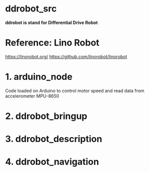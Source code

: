 # ddrobot_src
**ddrobot is stand for Differential Drive Robot**
# Reference: Lino Robot
https://linorobot.org/
https://github.com/linorobot/linorobot
# 1. arduino_node
Code loaded on Arduino to control motor speed and read data from accelerometer MPU-8650
# 2. ddrobot_bringup

# 3. ddrobot_description
# 4. ddrobot_navigation

